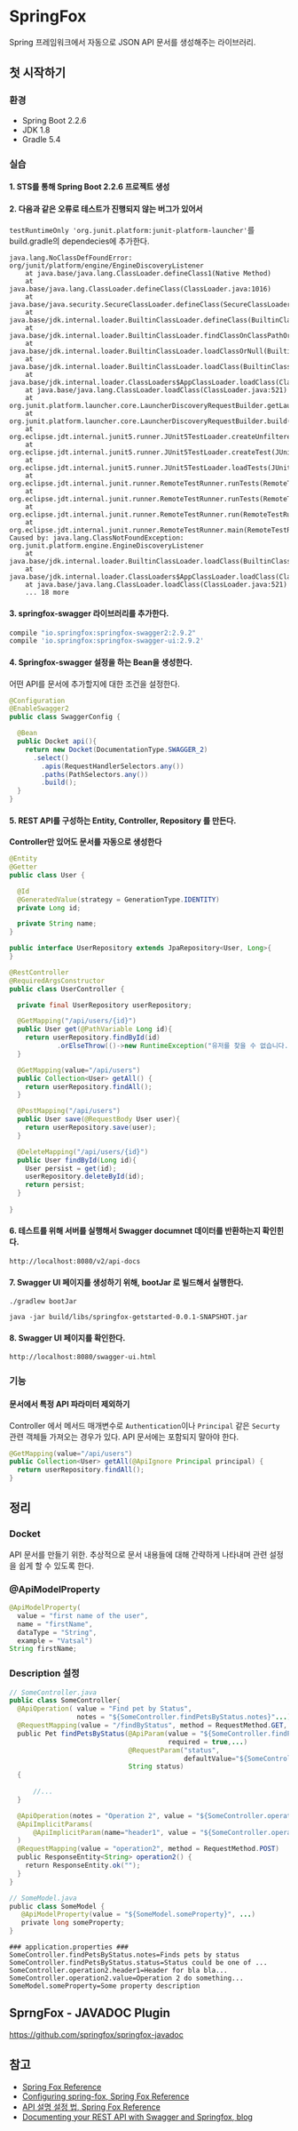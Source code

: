 # SpringFox
Spring 프레임워크에서 자동으로 JSON API 문서를 생성해주는 라이브러리.

## 첫 시작하기
### 환경
- Spring Boot 2.2.6
- JDK 1.8
- Gradle 5.4

### 실습

#### 1. STS를 통해 Spring Boot 2.2.6 프로젝트 생성

#### 2. 다음과 같은 오류로 테스트가 진행되지 않는 버그가 있어서 
`testRuntimeOnly 'org.junit.platform:junit-platform-launcher'`를 build.gradle의 dependecies에 추가한다.
```
java.lang.NoClassDefFoundError: org/junit/platform/engine/EngineDiscoveryListener
	at java.base/java.lang.ClassLoader.defineClass1(Native Method)
	at java.base/java.lang.ClassLoader.defineClass(ClassLoader.java:1016)
	at java.base/java.security.SecureClassLoader.defineClass(SecureClassLoader.java:174)
	at java.base/jdk.internal.loader.BuiltinClassLoader.defineClass(BuiltinClassLoader.java:802)
	at java.base/jdk.internal.loader.BuiltinClassLoader.findClassOnClassPathOrNull(BuiltinClassLoader.java:700)
	at java.base/jdk.internal.loader.BuiltinClassLoader.loadClassOrNull(BuiltinClassLoader.java:623)
	at java.base/jdk.internal.loader.BuiltinClassLoader.loadClass(BuiltinClassLoader.java:581)
	at java.base/jdk.internal.loader.ClassLoaders$AppClassLoader.loadClass(ClassLoaders.java:178)
	at java.base/java.lang.ClassLoader.loadClass(ClassLoader.java:521)
	at org.junit.platform.launcher.core.LauncherDiscoveryRequestBuilder.getLauncherDiscoveryListener(LauncherDiscoveryRequestBuilder.java:241)
	at org.junit.platform.launcher.core.LauncherDiscoveryRequestBuilder.build(LauncherDiscoveryRequestBuilder.java:235)
	at org.eclipse.jdt.internal.junit5.runner.JUnit5TestLoader.createUnfilteredTest(JUnit5TestLoader.java:75)
	at org.eclipse.jdt.internal.junit5.runner.JUnit5TestLoader.createTest(JUnit5TestLoader.java:66)
	at org.eclipse.jdt.internal.junit5.runner.JUnit5TestLoader.loadTests(JUnit5TestLoader.java:53)
	at org.eclipse.jdt.internal.junit.runner.RemoteTestRunner.runTests(RemoteTestRunner.java:526)
	at org.eclipse.jdt.internal.junit.runner.RemoteTestRunner.runTests(RemoteTestRunner.java:770)
	at org.eclipse.jdt.internal.junit.runner.RemoteTestRunner.run(RemoteTestRunner.java:464)
	at org.eclipse.jdt.internal.junit.runner.RemoteTestRunner.main(RemoteTestRunner.java:210)
Caused by: java.lang.ClassNotFoundException: org.junit.platform.engine.EngineDiscoveryListener
	at java.base/jdk.internal.loader.BuiltinClassLoader.loadClass(BuiltinClassLoader.java:583)
	at java.base/jdk.internal.loader.ClassLoaders$AppClassLoader.loadClass(ClassLoaders.java:178)
	at java.base/java.lang.ClassLoader.loadClass(ClassLoader.java:521)
	... 18 more
```

#### 3. springfox-swagger 라이브러리를 추가한다.
```groovy
compile "io.springfox:springfox-swagger2:2.9.2"
compile 'io.springfox:springfox-swagger-ui:2.9.2'
```

#### 4. Springfox-swagger 설정을 하는 Bean을 생성한다.  
어떤 API를 문서에 추가할지에 대한 조건을 설정한다.
```java
@Configuration
@EnableSwagger2
public class SwaggerConfig {

  @Bean
  public Docket api(){
    return new Docket(DocumentationType.SWAGGER_2)
      .select()
        .apis(RequestHandlerSelectors.any())
        .paths(PathSelectors.any())
        .build();
  }
}
```


#### 5. REST API를 구성하는 Entity, Controller, Repository 를 만든다.
**Controller만 있어도 문서를 자동으로 생성한다**
```java
@Entity
@Getter
public class User {

  @Id
  @GeneratedValue(strategy = GenerationType.IDENTITY)
  private Long id;

  private String name;
}
```
```java
public interface UserRepository extends JpaRepository<User, Long>{
}
```
```java
@RestController
@RequiredArgsConstructor
public class UserController {

  private final UserRepository userRepository;

  @GetMapping("/api/users/{id}")
  public User get(@PathVariable Long id){
    return userRepository.findById(id)
            .orElseThrow(()->new RuntimeException("유저를 찾을 수 없습니다."));
  }

  @GetMapping(value="/api/users")
  public Collection<User> getAll() {
    return userRepository.findAll();
  }

  @PostMapping("/api/users")
  public User save(@RequestBody User user){
    return userRepository.save(user);
  }

  @DeleteMapping("/api/users/{id}")
  public User findById(Long id){
    User persist = get(id);
    userRepository.deleteById(id);
    return persist;
  }
  
}
```

#### 6. 테스트를 위해 서버를 실행해서 Swagger documnet 데이터를 반환하는지 확인힌다.
```
http://localhost:8080/v2/api-docs
```

#### 7. Swagger UI 페이지를 생성하기 위해, bootJar 로 빌드해서 실행한다.
```
./gradlew bootJar
```
```
java -jar build/libs/springfox-getstarted-0.0.1-SNAPSHOT.jar
```

#### 8. Swagger UI 페이지를 확인한다.
```
http://localhost:8080/swagger-ui.html
```


### 기능
#### 문서에서 특정 API 파라미터 제외하기
Controller 에서 메서드 매개변수로 `Authentication`이나 `Principal` 같은 `Securty` 관련 객체들 가져오는 경우가 있다. API 문서에는 포함되지 말아야 한다.
```java
@GetMapping(value="/api/users")
public Collection<User> getAll(@ApiIgnore Principal principal) {
  return userRepository.findAll();
}
```


## 정리

### Docket
API 문서를 만들기 위한. 추상적으로 문서 내용들에 대해 간략하게 나타내며 관련 설정을 쉽게 할 수 있도록 한다.

### @ApiModelProperty
```java
@ApiModelProperty(
  value = "first name of the user",
  name = "firstName",
  dataType = "String",
  example = "Vatsal")
String firstName;
```

### Description 설정
```java
// SomeController.java
public class SomeController{
  ​@ApiOperation( value = "Find pet by Status",
      ​           notes = "${SomeController.findPetsByStatus.notes}"...)￼
  ​@RequestMapping(value = "/findByStatus", method = RequestMethod.GET, params = {"status"})
  ​public Pet findPetsByStatus(​@ApiParam(value = "${SomeController.findPetsByStatus.status}",￼
                                        ​required = true,...)
                              @RequestParam("status",
                                            ​defaultValue="${SomeController.findPetsByStatus.status.default}") 
                              String status)
  {
  ￼
      ​//...
  ​}

  ​@ApiOperation(notes = "Operation 2", value = "${SomeController.operation2.value}"...)￼
  ​@ApiImplicitParams(
      ​@ApiImplicitParam(name="header1", value = "${SomeController.operation2.header1}", ...)￼
  ​)
  ​@RequestMapping(value = "operation2", method = RequestMethod.POST)
  ​public ResponseEntity<String> operation2() {
    ​return ResponseEntity.ok("");
  }
}
```
```java
// SomeModel.java
​public class SomeModel {
   ​@ApiModelProperty(value = "${SomeModel.someProperty}", ...)￼
   ​private long someProperty;
}
```
```
### application.properties ###
SomeController.findPetsByStatus.notes=Finds pets by status
SomeController.findPetsByStatus.status=Status could be one of ...
SomeController.operation2.header1=Header for bla bla...
SomeController.operation2.value=Operation 2 do something...
SomeModel.someProperty=Some property description
```

## SprngFox - JAVADOC Plugin
https://github.com/springfox/springfox-javadoc


## 참고
- [Spring Fox Reference](https://springfox.github.io/springfox/)
- [Configuring spring-fox, Spring Fox Reference](http://springfox.github.io/springfox/docs/current/#configuring-springfox)
- [API 설명 설정 법, Spring Fox Reference](http://springfox.github.io/springfox/docs/current/#property-file-lookup)
- [Documenting your REST API with Swagger and Springfox, blog](https://dimitr.im/documenting-rest-api-swagger-springfox)
